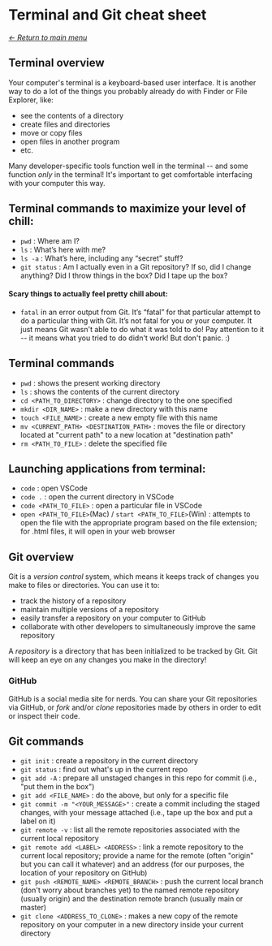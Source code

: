 # Terminal and Git cheat sheet

_[<- Return to main menu](README.md)_

## Terminal overview

Your computer's terminal is a keyboard-based user interface. It is another way to do a lot of the things you probably already do with Finder or File Explorer, like:

- see the contents of a directory
- create files and directories
- move or copy files
- open files in another program
- etc.

Many developer-specific tools function well in the terminal -- and some function _only_ in the terminal! It's important to get comfortable interfacing with your computer this way.

## Terminal commands to maximize your level of chill:

- `pwd` : Where am I?
- `ls` : What’s here with me?
- `ls -a` : What’s here, including any “secret” stuff?
- `git status` : Am I actually even in a Git repository? If so, did I change anything? Did I throw things in the box? Did I tape up the box?

#### Scary things to actually feel pretty chill about:
- `fatal` in an error output from Git. It’s “fatal” for that particular attempt to do a particular thing with Git. It’s not fatal for you or your computer. It just means Git wasn't able to do what it was told to do! Pay attention to it -- it means what you tried to do didn't work! But don't panic. :)

## Terminal commands

- `pwd` : shows the present working directory
- `ls` : shows the contents of the current directory
- `cd <PATH_TO_DIRECTORY>` : change directory to the one specified
- `mkdir <DIR_NAME>` : make a new directory with this name
- `touch <FILE_NAME>` : create a new empty file with this name
- `mv <CURRENT_PATH> <DESTINATION_PATH>` : moves the file or directory located at "current path" to a new location at "destination path"
- `rm <PATH_TO_FILE>` : delete the specified file

## Launching applications from terminal:

- `code` : open VSCode
- `code .` : open the current directory in VSCode
- `code <PATH_TO_FILE>` : open a particular file in VSCode
- `open <PATH_TO_FILE>`(Mac) / `start <PATH_TO_FILE>`(Win) : attempts to open the file with the appropriate program based on the file extension; for .html files, it will open in your web browser

## Git overview

Git is a _version control_ system, which means it keeps track of changes you make to files or directories. You can use it to:

- track the history of a repository
- maintain multiple versions of a repository
- easily transfer a repository on your computer to GitHub
- collaborate with other developers to simultaneously improve the same repository

A _repository_ is a directory that has been initialized to be tracked by Git. Git will keep an eye on any changes you make in the directory!

### GitHub

GitHub is a social media site for nerds. You can share your Git repositories via GitHub, or _fork_ and/or _clone_ repositories made by others in order to edit or inspect their code.

## Git commands
- `git init` : create a repository in the current directory
- `git status` : find out what's up in the current repo
- `git add -A` : prepare all unstaged changes in this repo for commit (i.e., "put them in the box")
- `git add <FILE_NAME>` : do the above, but only for a specific file
- `git commit -m "<YOUR_MESSAGE>"` : create a commit including the staged changes, with your message attached (i.e., tape up the box and put a label on it)
- `git remote -v` : list all the remote repositories associated with the current local repository
- `git remote add <LABEL> <ADDRESS>` : link a remote repository to the current local repository; provide a name for the remote (often "origin" but you can call it whatever) and an address (for our purposes, the location of your repository on GitHub)
- `git push <REMOTE_NAME> <REMOTE_BRANCH>` : push the current local branch (don't worry about branches yet) to the named remote repository (usually origin) and the destination remote branch (usually main or master)
- `git clone <ADDRESS_TO_CLONE>` : makes a new copy of the remote repository on your computer in a new directory inside your current directory

